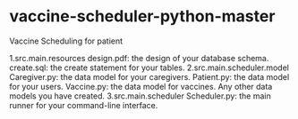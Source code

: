 # vaccine-scheduler-python-master
 Vaccine Scheduling for patient
 
1.src.main.resources
design.pdf: the design of your database schema.
create.sql: the create statement for your tables.
2.src.main.scheduler.model
Caregiver.py: the data model for your caregivers.
Patient.py: the data model for your users.
Vaccine.py: the data model for vaccines.
Any other data models you have created.
3.src.main.scheduler
Scheduler.py: the main runner for your command-line interface.

